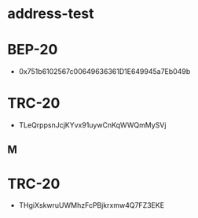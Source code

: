 # address-test
# BEP-20
- 0x751b6102567c00649636361D1E649945a7Eb049b
# TRC-20
- TLeQrppsnJcjKYvx91uywCnKqWWQmMySVj
## M
# TRC-20
- THgiXskwruUWMhzFcPBjkrxmw4Q7FZ3EKE

